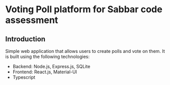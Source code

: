 # Voting Poll platform for Sabbar code assessment

## Introduction

Simple web application that allows users to create polls and vote on them. It is built using the following technologies:

- Backend: Node.js, Express.js, SQLite
- Frontend: React.js, Material-UI
- Typescript
